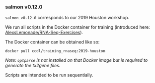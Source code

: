 ### salmon v0.12.0

`salmon_v0.12.0` corresponds to our 2019 Houston workshop.

We run all scripts in the Docker container for training (introduced here: [AlexsLemonade/RNA-Seq-Exercises](https://github.com/AlexsLemonade/RNA-Seq-Exercises/pull/22)).

The Docker container can be obtained like so:

```
docker pull ccdl/training_rnaseq:2019-houston
```

_Note: `optparse` is not installed on that Docker image but is required to generate the tx2gene files._

Scripts are intended to be run sequentially.